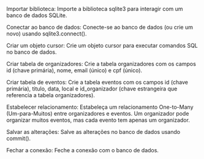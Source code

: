 Importar biblioteca: Importe a biblioteca sqlite3 para interagir com um banco de dados SQLite.

Conectar ao banco de dados: Conecte-se ao banco de dados (ou crie um novo) usando sqlite3.connect().

Criar um objeto cursor: Crie um objeto cursor para executar comandos SQL no banco de dados.

Criar tabela de organizadores: Crie a tabela organizadores com os campos id (chave primária), nome, email (único) e cpf (único).

Criar tabela de eventos: Crie a tabela eventos com os campos id (chave primária), titulo, data, local e id_organizador (chave estrangeira que referencia a tabela organizadores).

Estabelecer relacionamento: Estabeleça um relacionamento One-to-Many (Um-para-Muitos) entre organizadores e eventos. Um organizador pode organizar muitos eventos, mas cada evento tem apenas um organizador.

Salvar as alterações: Salve as alterações no banco de dados usando commit().

Fechar a conexão: Feche a conexão com o banco de dados.
